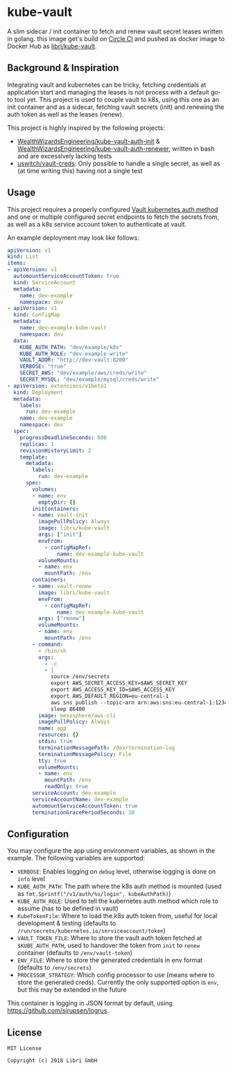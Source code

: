 # kube-vault

A slim sidecar / init container to fetch and renew vault secret leases written in golang. this image get's build on [Circle.CI](https://circleci.com/gh/libri-gmbh/workflows/kube-vault) and pushed as docker image to Docker Hub as [libri/kube-vault](http://hub.docker.com/r/libri/kube-vault/).

## Background & Inspiration

Integrating vault and kubernetes can be tricky, fetching credentials at application start and managing the leases is not process with a default go-to tool yet. This project is used to couple vault to k8s, using this one as an init container and as a sidecar, fetching vault secrets (init) and renewing the auth token as well as the leases (renew).

This project is highly inspired by the following projects:

* [WealthWizardsEngineering/kube-vault-auth-init](https://github.com/WealthWizardsEngineering/kube-vault-auth-init) & [WealthWizardsEngineering/kube-vault-auth-renewer](https://github.com/WealthWizardsEngineering/kube-vault-auth-renewer), written in bash and are excessively lacking tests  
* [uswitch/vault-creds](https://github.com/uswitch/vault-creds): Only possible to handle a single secret, as well as (at time writing this) having not a single test

## Usage

This project requires a properly configured [Vault kubernetes auth method](https://www.vaultproject.io/docs/auth/kubernetes.html) and one or multiple configured secret endpoints to fetch the secrets from, as well as a k8s service account token to authenticate at vault.

An example deployment may look like follows:

```yaml
apiVersion: v1
kind: List
items:
- apiVersion: v1
  automountServiceAccountToken: true
  kind: ServiceAccount
  metadata:
    name: dev-example
    namespace: dev
- apiVersion: v1
  kind: ConfigMap
  metadata:
    name: dev-example-kube-vault
    namespace: dev
  data:
    KUBE_AUTH_PATH: "dev/example/k8s"
    KUBE_AUTH_ROLE: "dev-example-write"
    VAULT_ADDR: "http://dev-vault:8200"
    VERBOSE: "true"
    SECRET_AWS: "dev/example/aws/creds/write"
    SECRET_MYSQL: "dev/example/mysql/creds/write"
- apiVersion: extensions/v1beta1
  kind: Deployment
  metadata:
    labels:
      run: dev-example
    name: dev-example
    namespace: dev
  spec:
    progressDeadlineSeconds: 600
    replicas: 1
    revisionHistoryLimit: 2
    template:
      metadata:
        labels:
          run: dev-example
      spec:
        volumes:
        - name: env
          emptyDir: {}
        initContainers:
        - name: vault-init
          imagePullPolicy: Always
          image: libri/kube-vault
          args: ["init"]
          envFrom:
            - configMapRef:
                name: dev-example-kube-vault
          volumeMounts:
          - name: env
            mountPath: /env
        containers:
        - name: vault-renew
          image: libri/kube-vault
          envFrom:
            - configMapRef:
                name: dev-example-kube-vault
          args: ["renew"]
          volumeMounts:
          - name: env
            mountPath: /env
        - command:
          - /bin/sh
          args:
            - -c
            - |
              source /env/secrets
              export AWS_SECRET_ACCESS_KEY=$AWS_SECRET_KEY
              export AWS_ACCESS_KEY_ID=$AWS_ACCESS_KEY
              export AWS_DEFAULT_REGION=eu-central-1
              aws sns publish --topic-arn arn:aws:sns:eu-central-1:1234567890:some-topic  --message "hello from the other side"
              sleep 86400
          image: mesosphere/aws-cli
          imagePullPolicy: Always
          name: app
          resources: {}
          stdin: true
          terminationMessagePath: /dev/termination-log
          terminationMessagePolicy: File
          tty: true
          volumeMounts:
          - name: env
            mountPath: /env
            readOnly: true
        serviceAccount: dev-example
        serviceAccountName: dev-example
        automountServiceAccountToken: true
        terminationGracePeriodSeconds: 30

```

## Configuration

You may configure the app using environment variables, as shown in the example. The following variables are supported:

* `VERBOSE`: Enables logging on `debug` level, otherwise logging is done on `info` level
* `KUBE_AUTH_PATH`: The path where the k8s auth method is mounted (used as `fmt.Sprintf("/v1/auth/%s/login", kubeAuthPath)`)
* `KUBE_AUTH_ROLE`: Used to tell the kubernetes auth method which role to assume (has to be defined in vault)
* `KubeTokenFile`: Where to load the k8s auth token from, useful for local development & testing (defaults to `/run/secrets/kubernetes.io/serviceaccount/token`)
* `VAULT_TOKEN_FILE`: Where to store the vault auth token fetched at `$KUBE_AUTH_PATH`, used to handover the token from `init` to `renew` container (defaults to `/env/vault-token`)
* `ENV_FILE`: Where to store the generated credentials in env format (defaults to `/env/secrets`)
* `PROCESSOR_STRATEGY`: Which config processor to use (means where to store the generated creds). Currently the only supported option is `env`, but this may be extended in the future

This container is logging in JSON format by default, using https://github.com/sirupsen/logrus. 

## License

    MIT License
    
    Copyright (c) 2018 Libri GmbH

